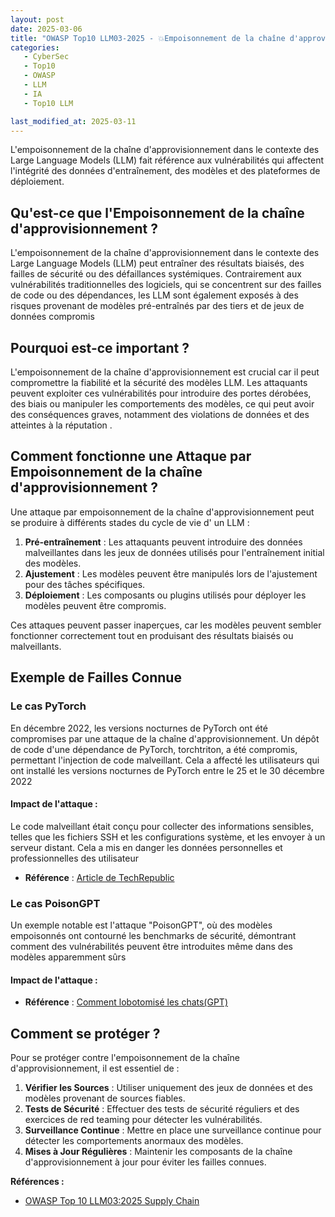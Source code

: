 ```yaml
---
layout: post
date: 2025-03-06
title: "OWASP Top10 LLM03-2025 - 💥Empoisonnement de la chaîne d'approvisionnement💥"
categories:
   - CyberSec
   - Top10
   - OWASP
   - LLM
   - IA
   - Top10 LLM

last_modified_at: 2025-03-11
---
```


L'empoisonnement de la chaîne d'approvisionnement dans le contexte des Large Language Models (LLM) fait référence aux
vulnérabilités qui affectent l'intégrité des données d'entraînement, des modèles et des plateformes de déploiement.

## Qu'est-ce que l'Empoisonnement de la chaîne d'approvisionnement ?

L'empoisonnement de la chaîne d'approvisionnement dans le contexte des Large Language Models (LLM) peut entraîner des
résultats biaisés, des failles de sécurité ou des défaillances systémiques. Contrairement aux vulnérabilités
traditionnelles des logiciels, qui se concentrent sur des failles de code ou des dépendances, les LLM sont également
exposés à des risques provenant de modèles pré-entraînés par des tiers et de jeux de données compromis 

## Pourquoi est-ce important ?

L'empoisonnement de la chaîne d'approvisionnement est crucial car il peut compromettre la fiabilité et la sécurité des
modèles LLM. Les attaquants peuvent exploiter ces vulnérabilités pour introduire des portes dérobées, des biais ou
manipuler les comportements des modèles, ce qui peut avoir des conséquences graves, notamment des violations de données
et des atteintes à la réputation .

## Comment fonctionne une Attaque par Empoisonnement de la chaîne d'approvisionnement ?

Une attaque par empoisonnement de la chaîne d'approvisionnement peut se produire à différents stades du cycle de vie d'
un LLM :

1. **Pré-entraînement** : Les attaquants peuvent introduire des données malveillantes dans les jeux de données utilisés
   pour l'entraînement initial des modèles.
2. **Ajustement** : Les modèles peuvent être manipulés lors de l'ajustement pour des tâches spécifiques.
3. **Déploiement** : Les composants ou plugins utilisés pour déployer les modèles peuvent être compromis.

Ces attaques peuvent passer inaperçues, car les modèles peuvent sembler fonctionner correctement tout en produisant des
résultats biaisés ou malveillants.

## Exemple de Failles Connue

### Le cas PyTorch

En décembre 2022, les versions nocturnes de PyTorch ont été compromises par une attaque de la chaîne
d'approvisionnement. Un dépôt de code d'une dépendance de PyTorch, torchtriton, a été compromis, permettant l'injection
de code malveillant. Cela a affecté les utilisateurs qui ont installé les versions nocturnes de PyTorch entre le 25 et
le 30 décembre 2022

#### Impact de l'attaque :

Le code malveillant était conçu pour collecter des informations sensibles, telles que les fichiers SSH et les
configurations système, et les envoyer à un serveur distant. Cela a mis en danger les données personnelles et
professionnelles des utilisateur

- **Référence** : [Article de TechRepublic](https://www.techrepublic.com/article/pytorch-ml-compromised/)

### Le cas PoisonGPT

Un exemple notable est l'attaque "PoisonGPT", où des modèles empoisonnés ont contourné les benchmarks de sécurité,
démontrant comment des vulnérabilités peuvent être introduites même dans des modèles apparemment sûrs

#### Impact de l'attaque :

- **Référence** : [Comment lobotomisé les chats(GPT)](https://blog.mithrilsecurity.io/poisongpt-how-we-hid-a-lobotomized-llm-on-hugging-face-to-spread-fake-news/)

## Comment se protéger ?

Pour se protéger contre l'empoisonnement de la chaîne d'approvisionnement, il est essentiel de :

1. **Vérifier les Sources** : Utiliser uniquement des jeux de données et des modèles provenant de sources fiables.
2. **Tests de Sécurité** : Effectuer des tests de sécurité réguliers et des exercices de red teaming pour détecter les
   vulnérabilités.
3. **Surveillance Continue** : Mettre en place une surveillance continue pour détecter les comportements anormaux des
   modèles.
4. **Mises à Jour Régulières** : Maintenir les composants de la chaîne d'approvisionnement à jour pour éviter les
   failles connues.

**Références :**

- [OWASP Top 10 LLM03:2025 Supply Chain](https://genai.owasp.org/llmrisk/llm032025-supply-chain/) 
